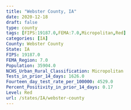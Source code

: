 ```yaml
---
title: "Webster County, IA"
date: 2020-12-18
draft: false
type: county
tags: [FIPS:19187.0,FEMA:7.0,Micropolitan,Red]
categories: [IA]
County: Webster County
State: IA
FIPS: 19187.0
FEMA_Region: 7.0
Population: 35904.0
NCHS_Urban_Rural_Classification: Micropolitan
Tests_in_prior_14_days: 1626.0
Fourteen_day_test_rate_per_100000: 4529.0
Percent_Positivity_in_prior_14_days: 0.17
Level: Red
url: /states/IA/webster-county
---
```



